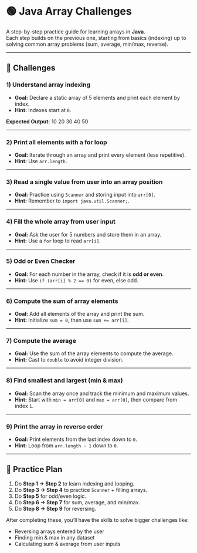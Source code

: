 # 🟢 Java Array Challenges

A step-by-step practice guide for learning arrays in **Java**.  
Each step builds on the previous one, starting from basics (indexing) up to solving common array problems (sum, average, min/max, reverse).

---

## 📘 Challenges

### 1) Understand array indexing
- **Goal:** Declare a static array of 5 elements and print each element by index.  
- **Hint:** Indexes start at `0`.  

**Expected Output:**
10
20
30
40
50


---

### 2) Print all elements with a for loop
- **Goal:** Iterate through an array and print every element (less repetitive).  
- **Hint:** Use `arr.length`.  

---

### 3) Read a single value from user into an array position
- **Goal:** Practice using `Scanner` and storing input into `arr[0]`.  
- **Hint:** Remember to `import java.util.Scanner;`.  

---

### 4) Fill the whole array from user input
- **Goal:** Ask the user for 5 numbers and store them in an array.  
- **Hint:** Use a `for` loop to read `arr[i]`.  

---

### 5) Odd or Even Checker
- **Goal:** For each number in the array, check if it is **odd or even**.  
- **Hint:** Use `if (arr[i] % 2 == 0)` for even, else odd.  

---

### 6) Compute the sum of array elements
- **Goal:** Add all elements of the array and print the sum.  
- **Hint:** Initialize `sum = 0`, then use `sum += arr[i]`.  

---

### 7) Compute the average
- **Goal:** Use the sum of the array elements to compute the average.  
- **Hint:** Cast to `double` to avoid integer division.  

---

### 8) Find smallest and largest (min & max)
- **Goal:** Scan the array once and track the minimum and maximum values.  
- **Hint:** Start with `min = arr[0]` and `max = arr[0]`, then compare from index `1`.  

---

### 9) Print the array in reverse order
- **Goal:** Print elements from the last index down to `0`.  
- **Hint:** Loop from `arr.length - 1` down to `0`.  

---

## 🚀 Practice Plan
1. Do **Step 1 → Step 2** to learn indexing and looping.  
2. Do **Step 3 → Step 4** to practice `Scanner` + filling arrays.  
3. Do **Step 5** for odd/even logic.  
4. Do **Step 6 → Step 7** for sum, average, and min/max.  
5. Do **Step 8 → Step 9** for reversing.

After completing these, you’ll have the skills to solve bigger challenges like:
- Reversing arrays entered by the user  
- Finding min & max in any dataset  
- Calculating sum & average from user inputs  

